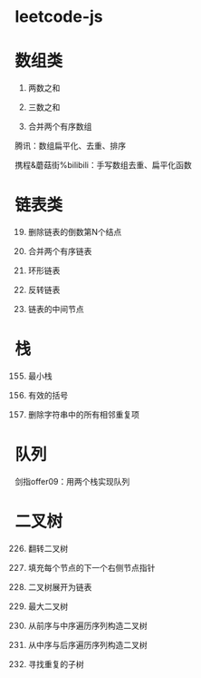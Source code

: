 # leetcode-js

# 数组类
1. 两数之和

15. 三数之和

88. 合并两个有序数组

腾讯：数组扁平化、去重、排序

携程&蘑菇街%bilibili：手写数组去重、扁平化函数

# 链表类

19. 删除链表的倒数第N个结点

21. 合并两个有序链表

141. 环形链表

206. 反转链表

876. 链表的中间节点


# 栈
155. 最小栈

20. 有效的括号

1047. 删除字符串中的所有相邻重复项


# 队列
剑指offer09：用两个栈实现队列


 # 二叉树
226. 翻转二叉树

116. 填充每个节点的下一个右侧节点指针

114. 二叉树展开为链表

654. 最大二叉树

105. 从前序与中序遍历序列构造二叉树

106. 从中序与后序遍历序列构造二叉树

652. 寻找重复的子树